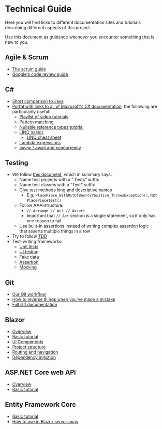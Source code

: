 # Technical Guide
Here you will find links to different documentation sites and tutorials describing different aspects of this project.

Use this document as guidance whenever you encounter something that is new to you.

## Agile & Scrum
* [The scrum guide](https://scrumguides.org/docs/scrumguide/v2020/2020-Scrum-Guide-US.pdf)
* [Google's code review guide](https://google.github.io/eng-practices/review/reviewer/)

## C#
* [Short comparison to Java](https://nerdparadise.com/programming/csharpforjavadevs)
* [Portal with links to all of Microsoft's C# documentation](https://docs.microsoft.com/en-us/dotnet/csharp/), the following are particularily useful:
  * [Playlist of video tutorials](https://www.youtube.com/playlist?list=PLdo4fOcmZ0oVxKLQCHpiUWun7vlJJvUiN)
  * [Pattern matching](https://docs.microsoft.com/en-us/dotnet/csharp/fundamentals/functional/pattern-matching)
  * [Nullable reference types tutorial](https://docs.microsoft.com/en-us/learn/modules/csharp-null-safety/)
  * [LINQ basics](https://docs.microsoft.com/en-us/dotnet/csharp/linq/query-expression-basics)
    * [LINQ cheat sheet](https://vslapp.files.wordpress.com/2011/11/linq-cheatsheet.pdf)
  * [Lambda expressions](https://docs.microsoft.com/en-us/dotnet/csharp/language-reference/operators/lambda-expressions)
  * [async / await and concurrency](https://docs.microsoft.com/en-us/dotnet/csharp/programming-guide/concepts/async/)

## Testing
* We follow [this document](https://dotnet.github.io/docfx/guideline/csharp_coding_standards#unit-tests-and-functional-tests), which in summary says:
  * Name test projects with a ".Tests" suffix
  * Name test classes with a "Test" suffix
  * Give test methods long and descriptive names
    * E.g. `PlacePiece_WithOutOfBoundsPosition_ThrowsException()`, not `PlacePieceTest()`
  * Follow AAA-structure:
    * `// Arrange // Act // Assert`
    * Important that `// Act` section is a single statement, so it only has one reason to fail
  * Use built-in assertions instead of writing complex assertion logic that asserts multiple things in a row
* Try to follow [TDD](https://www.codecademy.com/article/tdd-red-green-refactor)
* Test-writing frameworks:
  * [Unit tests](https://xunit.net/)
  * [UI testing](https://docs.microsoft.com/en-us/aspnet/core/blazor/test?view=aspnetcore-6.0)
  * [Fake data](https://github.com/bchavez/Bogus#the-great-c-example)
  * [Assertion](https://fluentassertions.com/introduction)
  * [Mocking](https://github.com/Moq/moq4/wiki/Quickstart)

## Git
* [Our Git workflow](git-workflow.md)
* [How to reverse things when you've made a mistake](https://ohshitgit.com/)
* [Full Git documentation](https://git-scm.com/docs)

## Blazor
* [Overview](https://docs.microsoft.com/en-us/aspnet/core/blazor/?view=aspnetcore-6.0)
* [Basic tutorial](https://docs.microsoft.com/en-us/learn/modules/build-blazor-webassembly-visual-studio-code/)
* [UI Components](https://docs.microsoft.com/en-us/aspnet/core/blazor/components/?view=aspnetcore-6.0)
* [Project structure](https://docs.microsoft.com/en-us/aspnet/core/blazor/project-structure?view=aspnetcore-6.0)
* [Routing and navigation](https://docs.microsoft.com/en-us/aspnet/core/blazor/fundamentals/routing?view=aspnetcore-6.0)
* [Dependency injection](https://docs.microsoft.com/en-us/aspnet/core/blazor/fundamentals/dependency-injection?view=aspnetcore-6.0)

## ASP.NET Core web API
* [Overview](https://docs.microsoft.com/en-us/aspnet/core/web-api/?view=aspnetcore-6.0)
* [Basic tutorial](https://docs.microsoft.com/en-us/aspnet/core/tutorials/first-web-api?view=aspnetcore-6.0&tabs=visual-studio-code)

## Entity Framework Core
* [Basic tutorial](https://docs.microsoft.com/en-us/learn/modules/persist-data-ef-core/)
* [How to use in Blazor *server* apps](https://docs.microsoft.com/en-us/aspnet/core/blazor/blazor-server-ef-core?view=aspnetcore-6.0)